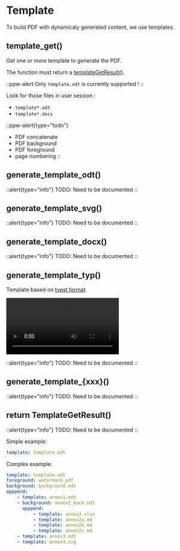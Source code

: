 # Template

To build PDF with dynamicaly generated content, we use templates.

## template_get()

Get one or more template to generate the PDF.

The function must return a [templateGetResult()](#return-generatepdfstatus).


::ppw-alert
Only `template.odt` is currently supported !
::

Look for those files in user session :
* `template*.odt`
* `template*.docx`


::ppw-alert{type="todo"}
- PDF concatenate
- PDF background
- PDF foreground
- page numbering
::


## generate_template_odt()

::alert{type="info"}
TODO: Need to be documented
::


## generate_template_svg()

::alert{type="info"}
TODO: Need to be documented
::


## generate_template_docx()

::alert{type="info"}
TODO: Need to be documented
::


## generate_template_typ()

Template based on [typst format](https://typst.app/).

<video autoplay loop>
  <source src="https://typst.app/assets/videos/mockup.webm">
  Your browser does not support the video tag.
</video>


::alert{type="info"}
TODO: Need to be documented
::


## generate_template_{xxx}()

::alert{type="info"}
TODO: Need to be documented
::


## return TemplateGetResult()

::alert{type="info"}
TODO: Need to be documented
::


Simple example:
```yaml
template: template.odt
```

Complex example:
```yaml
template: template.odt
foreground: watermark.pdf
background: background.odt
apppend:
    - template: annex1.odt
    - background: annex2_back.odt
      apppend:
          - template: annex2.xlsx
          - template: annex2a.md
          - template: annex2b.md
          - template: annex2c.md
    - template: annex3.odt
    - template: annex4.svg
```
